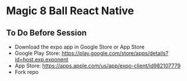 # Magic 8 Ball React Native

## To Do Before Session
- Download the expo app in Google Store or App Store
- Google Play Store: https://play.google.com/store/apps/details?id=host.exp.exponent
- App Store: https://apps.apple.com/us/app/expo-client/id982107779
- Fork repo

